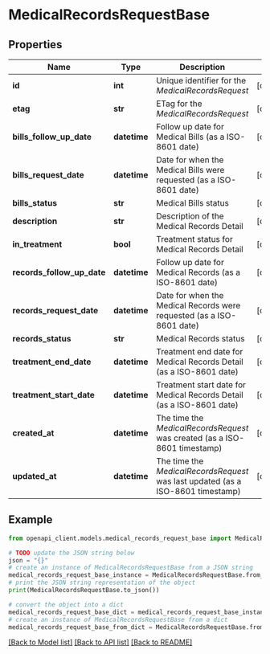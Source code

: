 # MedicalRecordsRequestBase


## Properties

Name | Type | Description | Notes
------------ | ------------- | ------------- | -------------
**id** | **int** | Unique identifier for the *MedicalRecordsRequest* | [optional] 
**etag** | **str** | ETag for the *MedicalRecordsRequest* | [optional] 
**bills_follow_up_date** | **datetime** | Follow up date for Medical Bills (as a ISO-8601 date) | [optional] 
**bills_request_date** | **datetime** | Date for when the Medical Bills were requested (as a ISO-8601 date) | [optional] 
**bills_status** | **str** | Medical Bills status | [optional] 
**description** | **str** | Description of the Medical Records Detail | [optional] 
**in_treatment** | **bool** | Treatment status for Medical Records Detail | [optional] 
**records_follow_up_date** | **datetime** | Follow up date for Medical Records (as a ISO-8601 date) | [optional] 
**records_request_date** | **datetime** | Date for when the Medical Records were requested (as a ISO-8601 date) | [optional] 
**records_status** | **str** | Medical Records status | [optional] 
**treatment_end_date** | **datetime** | Treatment end date for Medical Records Detail (as a ISO-8601 date) | [optional] 
**treatment_start_date** | **datetime** | Treatment start date for Medical Records Detail (as a ISO-8601 date) | [optional] 
**created_at** | **datetime** | The time the *MedicalRecordsRequest* was created (as a ISO-8601 timestamp) | [optional] 
**updated_at** | **datetime** | The time the *MedicalRecordsRequest* was last updated (as a ISO-8601 timestamp) | [optional] 

## Example

```python
from openapi_client.models.medical_records_request_base import MedicalRecordsRequestBase

# TODO update the JSON string below
json = "{}"
# create an instance of MedicalRecordsRequestBase from a JSON string
medical_records_request_base_instance = MedicalRecordsRequestBase.from_json(json)
# print the JSON string representation of the object
print(MedicalRecordsRequestBase.to_json())

# convert the object into a dict
medical_records_request_base_dict = medical_records_request_base_instance.to_dict()
# create an instance of MedicalRecordsRequestBase from a dict
medical_records_request_base_from_dict = MedicalRecordsRequestBase.from_dict(medical_records_request_base_dict)
```
[[Back to Model list]](../README.md#documentation-for-models) [[Back to API list]](../README.md#documentation-for-api-endpoints) [[Back to README]](../README.md)


